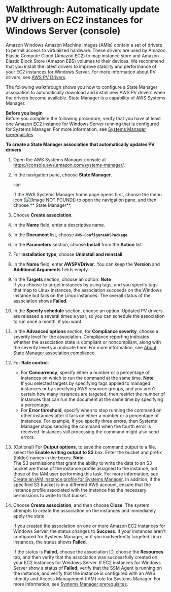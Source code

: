 # Walkthrough: Automatically update PV drivers on EC2 instances for Windows Server \(console\)<a name="sysman-state-pvdriver"></a>

Amazon Windows Amazon Machine Images \(AMIs\) contain a set of drivers to permit access to virtualized hardware\. These drivers are used by Amazon Elastic Compute Cloud \(Amazon EC2\) to map instance store and Amazon Elastic Block Store \(Amazon EBS\) volumes to their devices\. We recommend that you install the latest drivers to improve stability and performance of your EC2 instances for Windows Server\. For more information about PV drivers, see [AWS PV Drivers](https://docs.aws.amazon.com/AWSEC2/latest/WindowsGuide/xen-drivers-overview.html#xen-driver-awspv)\.

The following walkthrough shows you how to configure a State Manager association to automatically download and install new AWS PV drivers when the drivers become available\. State Manager is a capability of AWS Systems Manager\.

**Before you begin**  
Before you complete the following procedure, verify that you have at least one Amazon EC2 instance for Windows Server running that is configured for Systems Manager\. For more information, see [Systems Manager prerequisites](systems-manager-prereqs.md)\. 

**To create a State Manager association that automatically updates PV drivers**

1. Open the AWS Systems Manager console at [https://console\.aws\.amazon\.com/systems\-manager/](https://console.aws.amazon.com/systems-manager/)\.

1. In the navigation pane, choose **State Manager**\.

   \-or\-

   If the AWS Systems Manager home page opens first, choose the menu icon \(![\[Image NOT FOUND\]](http://docs.aws.amazon.com/systems-manager/latest/userguide/images/menu-icon-small.png)\) to open the navigation pane, and then choose ** State Manager**\.

1. Choose **Create association**\.

1. In the **Name** field, enter a descriptive name\.

1. In the **Document** list, choose **`AWS-ConfigureAWSPackage`**\.

1. In the **Parameters** section, choose **Install** from the **Action** list\.

1. For **Installation type**, choose **Uninstall and reinstall**\.

1. In the **Name** field, enter **AWSPVDriver**\. You can keep the **Version** and **Additional Arguments** fields empty\.

1. In the **Targets** section, choose an option\.
**Note**  
If you choose to target instances by using tags, and you specify tags that map to Linux instances, the association succeeds on the Windows instance but fails on the Linux instances\. The overall status of the association shows **Failed**\.

1. In the **Specify schedule** section, choose an option\. Updated PV drivers are released a several times a year, so you can schedule the association to run once a month, if you want\.

1. In the **Advanced options** section, for **Compliance severity**, choose a severity level for the association\. Compliance reporting indicates whether the association state is compliant or noncompliant, along with the severity level you indicate here\. For more information, see [About State Manager association compliance](sysman-compliance-about.md#sysman-compliance-about-association)\.

1. For **Rate control**:
   + For **Concurrency**, specify either a number or a percentage of instances on which to run the command at the same time\.
**Note**  
If you selected targets by specifying tags applied to managed instances or by specifying AWS resource groups, and you aren't certain how many instances are targeted, then restrict the number of instances that can run the document at the same time by specifying a percentage\.
   + For **Error threshold**, specify when to stop running the command on other instances after it fails on either a number or a percentage of instances\. For example, if you specify three errors, then Systems Manager stops sending the command when the fourth error is received\. Instances still processing the command might also send errors\.

1. \(Optional\) For **Output options**, to save the command output to a file, select the **Enable writing output to S3** box\. Enter the bucket and prefix \(folder\) names in the boxes\.
**Note**  
The S3 permissions that grant the ability to write the data to an S3 bucket are those of the instance profile assigned to the instance, not those of the IAM user performing this task\. For more information, see [Create an IAM instance profile for Systems Manager](setup-instance-profile.md)\. In addition, if the specified S3 bucket is in a different AWS account, ensure that the instance profile associated with the instance has the necessary permissions to write to that bucket\.

1. Choose **Create association**, and then choose **Close**\. The system attempts to create the association on the instances and immediately apply the state\. 

   If you created the association on one or more Amazon EC2 instances for Windows Server, the status changes to **Success**\. If your instances aren't configured for Systems Manager, or if you inadvertently targeted Linux instances, the status shows **Failed**\.

   If the status is **Failed**, choose the association ID, choose the **Resources** tab, and then verify that the association was successfully created on your EC2 instances for Windows Server\. If EC2 instances for Windows Server show a status of **Failed**, verify that the SSM Agent is running on the instance, and verify that the instance is configured with an AWS Identity and Access Management \(IAM\) role for Systems Manager\. For more information, see [Systems Manager prerequisites](systems-manager-prereqs.md)\.